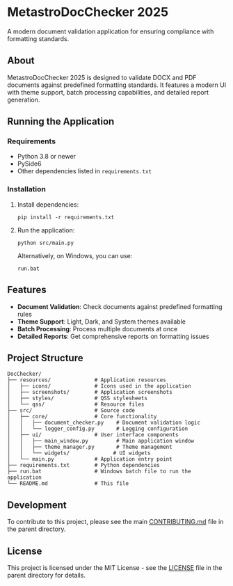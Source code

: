 # MetastroDocChecker 2025

A modern document validation application for ensuring compliance with formatting standards.

## About

MetastroDocChecker 2025 is designed to validate DOCX and PDF documents against predefined formatting standards. It features a modern UI with theme support, batch processing capabilities, and detailed report generation.

## Running the Application

### Requirements
- Python 3.8 or newer
- PySide6
- Other dependencies listed in `requirements.txt`

### Installation
1. Install dependencies:
   ```
   pip install -r requirements.txt
   ```

2. Run the application:
   ```
   python src/main.py
   ```
   
   Alternatively, on Windows, you can use:
   ```
   run.bat
   ```

## Features

- **Document Validation**: Check documents against predefined formatting rules
- **Theme Support**: Light, Dark, and System themes available
- **Batch Processing**: Process multiple documents at once
- **Detailed Reports**: Get comprehensive reports on formatting issues

## Project Structure

```
DocChecker/
├── resources/              # Application resources
│   ├── icons/              # Icons used in the application
│   ├── screenshots/        # Application screenshots
│   ├── styles/             # QSS stylesheets
│   └── qss/                # Resource files
├── src/                    # Source code
│   ├── core/               # Core functionality
│   │   ├── document_checker.py    # Document validation logic
│   │   └── logger_config.py       # Logging configuration
│   ├── ui/                 # User interface components
│   │   ├── main_window.py         # Main application window
│   │   ├── theme_manager.py       # Theme management
│   │   └── widgets/              # UI widgets
│   └── main.py             # Application entry point
├── requirements.txt        # Python dependencies
├── run.bat                 # Windows batch file to run the application
└── README.md               # This file
```

## Development

To contribute to this project, please see the main [CONTRIBUTING.md](../CONTRIBUTING.md) file in the parent directory.

## License

This project is licensed under the MIT License - see the [LICENSE](../LICENSE) file in the parent directory for details. 